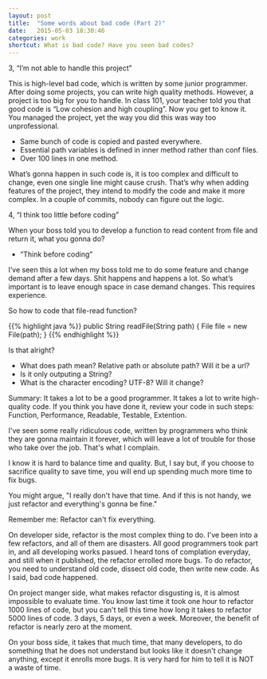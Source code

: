 ```yaml
---
layout: post
title:  "Some words about bad code (Part 2)"
date:   2015-05-03 18:30:46
categories: work
shortcut: What is bad code? Have you seen bad codes?
---
```

3, “I’m not able to handle this project”

This is high-level bad code, which is written by some junior programmer. After doing some projects, you can write high quality methods. However, a project is too big for you to handle. In class 101, your teacher told you that good code is “Low cohesion and high coupling”. Now you get to know it. You managed the project, yet the way you did this was way too unprofessional. 

- Same bunch of code is copied and pasted everywhere.
- Essential path variables is defined in inner method rather than conf files.
- Over 100 lines in one method.

What’s gonna happen in such code is, it is too complex and difficult to change, even one single line might cause crush. That’s why when adding features of the project, they intend to modify the code and make it more complex. In a couple of commits, nobody can figure out the logic.

4, “I think too little before coding”

When your boss told you to develop a function to read content from file and return it, what you gonna do?

- “Think before coding”

I’ve seen this a lot when my boss told me to do some feature and change demand after a few days. Shit happens and happens a lot. So what’s important is to leave enough space in case demand changes. This requires experience.

So how to code that file-read function?

{{% highlight java %}}
	public String readFile(String path) {
		File file = new File(path);
	}
{{% endhighlight %}}

Is that alright? 

- What does path mean? Relative path or absolute path? Will it be a url?
- Is it only outputing a String?
- What is the character encoding? UTF-8? Will it change?

Summary: It takes a lot to be a good programmer. It takes a lot to write high-quality code. If you think you have done it, review your code in such steps: Function, Performance, Readable, Testable, Extention. 

I've seen some really ridiculous code, written by programmers who think they are gonna maintain it forever, which will leave a lot of trouble for those who take over the job. That's what I complain.

I know it is hard to balance time and quality. But, I say but, if you choose to sacrifice quality to save time, you will end up spending much more time to fix bugs.

You might argue, "I really don't have that time. And if this is not handy, we just refactor and everything's gonna be fine." 

Remember me: Refactor can't fix everything.

On developer side, refactor is the most complex thing to do. I've been into a few refactors, and all of them are disasters. All good programmers took part in, and all developing works pasued. I heard tons of complation everyday, and still when it published, the refactor errolled more bugs. To do refactor, you need to understand old code, dissect old code, then write new code. As I said, bad code happened.

On project manger side, what makes refactor disgusting is, it is almost impossible to evaluate time. You know last time it took one hour to refactor 1000 lines of code, but you can't tell this time how long it takes to refactor 5000 lines of code. 3 days, 5 days, or even a week. Moreover, the benefit of refactor is nearly zero at the moment.

On your boss side, it takes that much time, that many developers, to do something that he does not understand but looks like it doesn't change anything, except it enrolls more bugs. It is very hard for him to tell it is NOT a waste of time.